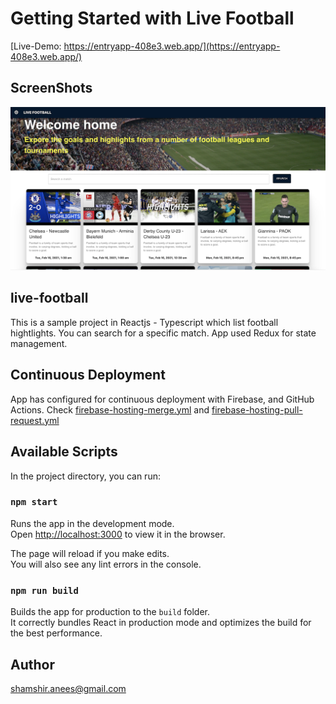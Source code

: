# Getting Started with Live Football

[Live-Demo: https://entryapp-408e3.web.app/](https://entryapp-408e3.web.app/)

## ScreenShots

![ScreenShot](https://github.com/shamshiranees/live-football/blob/master/screenshot.png)

## live-football

This is a sample project in Reactjs - Typescript which list football hightlights. You can search for a specific match. App used Redux for state management.

## Continuous Deployment
App has configured for continuous deployment with Firebase, and GitHub Actions.
Check [firebase-hosting-merge.yml](https://github.com/shamshiranees/live-football/blob/master/.github/workflows/firebase-hosting-merge.yml) and [firebase-hosting-pull-request.yml](https://github.com/shamshiranees/live-football/blob/master/.github/workflows/firebase-hosting-pull-request.yml)

## Available Scripts

In the project directory, you can run:

### `npm start`

Runs the app in the development mode.\
Open [http://localhost:3000](https://entryapp-408e3.web.app/) to view it in the browser.

The page will reload if you make edits.\
You will also see any lint errors in the console.

### `npm run build`

Builds the app for production to the `build` folder.\
It correctly bundles React in production mode and optimizes the build for the best performance.

## Author
 shamshir.anees@gmail.com
